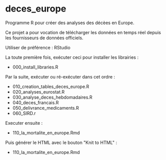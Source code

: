 # deces_europe

Programme R pour créer des analyses des décèes en Europe.

Ce projet a pour vocation de télécharger les données en temps réel depuis les fournisseurs de données officiels.

Utiliser de préférence : RStudio 

La toute première fois, exécuter ceci pour installer les librairies :
  - 000_install_libraries.R

Par la suite, exécuter ou ré-exécuter dans cet ordre :
  - 010_creation_tables_deces_europe.R
  - 020_analyses_eurostat.R
  - 030_analyse_deces_hebdomadaires.R
  - 040_deces_francais.R
  - 050_delivrance_medicaments.R
  - 060_SIRD.r
  
Executer ensuite :
  - 110_la_mortalite_en_europe.Rmd

Puis générer le HTML avec le bouton "Knit to HTML" :  
  - 110_la_mortalite_en_europe.Rmd
